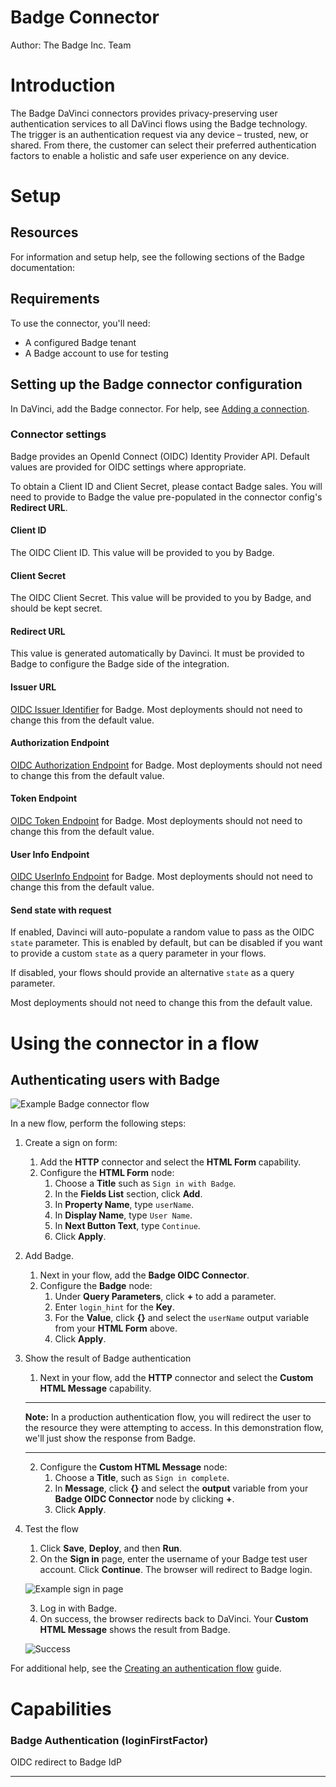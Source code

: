 # Badge Connector

Author: The Badge Inc. Team

# Introduction

The Badge DaVinci connectors provides privacy-preserving user authentication
services to all DaVinci flows using the Badge technology. The trigger is an
authentication request via any device – trusted, new, or shared. From there, the
customer can select their preferred authentication factors to enable a holistic and
safe user experience on any device.

# Setup

## Resources

For information and setup help, see the following sections of the Badge
documentation:

## Requirements

To use the connector, you'll need:

- A configured Badge tenant
- A Badge account to use for testing

## Setting up the Badge connector configuration

In DaVinci, add the Badge connector. For help, see
[Adding a connection](https://docs.pingidentity.com/csh?context=davinci_adding_a_connection).

### Connector settings

Badge provides an OpenId Connect (OIDC) Identity Provider API. Default values are provided for OIDC settings where appropriate.

To obtain a Client ID and Client Secret, please contact Badge sales. You will need to provide to Badge the value pre-populated in the connector config's **Redirect URL**.

#### Client ID

The OIDC Client ID. This value will be provided to you by Badge.

#### Client Secret

The OIDC Client Secret. This value will be provided to you by Badge, and should be kept secret.

#### Redirect URL

This value is generated automatically by Davinci. It must be provided to Badge to configure the Badge side of the integration.

#### Issuer URL

[OIDC Issuer Identifier](https://openid.net/specs/openid-connect-core-1_0.html#Terminology) for Badge. Most deployments should not need to change this from the default value.

#### Authorization Endpoint

[OIDC Authorization Endpoint](https://openid.net/specs/openid-connect-core-1_0.html#AuthorizationEndpoint) for Badge. Most deployments should not need to change this from the default value.

#### Token Endpoint

[OIDC Token Endpoint](https://openid.net/specs/openid-connect-core-1_0.html#TokenEndpoint) for Badge. Most deployments should not need to change this from the default value.

#### User Info Endpoint

[OIDC UserInfo Endpoint](https://openid.net/specs/openid-connect-core-1_0.html#UserInfo) for Badge. Most deployments should not need to change this from the default value.

#### Send state with request

If enabled, Davinci will auto-populate a random value to pass as the OIDC `state` parameter. This is enabled by default, but can be disabled if you want to provide a custom `state` as a query parameter in your flows.

If disabled, your flows should provide an alternative `state` as a query parameter.

Most deployments should not need to change this from the default value.

# Using the connector in a flow

## Authenticating users with Badge

![Example Badge connector flow](../assets/flow.png)

In a new flow, perform the following steps:

1. Create a sign on form:
   1. Add the **HTTP** connector and select the **HTML Form** capability.
   2. Configure the **HTML Form** node:
      1. Choose a **Title** such as `Sign in with Badge`.
      2. In the **Fields List** section, click **Add**.
      3. In **Property Name**, type `userName`.
      4. In **Display Name**, type `User Name`.
      5. In **Next Button Text**, type `Continue`.
      6. Click **Apply**.
2. Add Badge.
   1. Next in your flow, add the **Badge OIDC Connector**.
   2. Configure the **Badge** node:
      1. Under **Query Parameters**, click **+** to add a parameter.
      2. Enter `login_hint` for the **Key**.
      3. For the **Value**, click **{}** and select the `userName` output
         variable from your **HTML Form** above.
      4. Click **Apply**.
3. Show the result of Badge authentication

   1. Next in your flow, add the **HTTP** connector and select the
      **Custom HTML Message** capability.

   ***

   **Note:** In a production authentication flow, you will redirect the user
   to the resource they were attempting to access. In this demonstration
   flow, we'll just show the response from Badge.

   ***

   2. Configure the **Custom HTML Message** node:
      1. Choose a **Title**, such as `Sign in complete`.
      2. In **Message**, click **{}** and select the **output** variable from
         your **Badge OIDC Connector** node by clicking **+**.
      3. Click **Apply**.

4. Test the flow

   1. Click **Save**, **Deploy**, and then **Run**.
   2. On the **Sign in** page, enter the username of your Badge test user
      account. Click **Continue**. The browser will redirect to Badge login.

   ![Example sign in page](../assets/signin.png)

   3. Log in with Badge.
   4. On success, the browser redirects back to DaVinci. Your
      **Custom HTML Message** shows the result from Badge.

   ![Success](../assets/success.png)

For additional help, see the
[Creating an authentication flow](https://docs.pingidentity.com/csh?context=davinci_use_cases_creating_an_authentication_flow) guide.

# Capabilities

### Badge Authentication (loginFirstFactor)


OIDC redirect to Badge IdP

---
